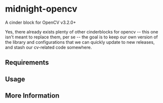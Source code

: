 # midnight-opencv

A cinder block for OpenCV v3.2.0+

Yes, there already exists plenty of other cinderblocks for opencv -- this one isn't meant to replace 
them, per se -- the goal is to keep our own version of the library and configurations that we can quickly
update to new releases, and stash our cv-related code somewhere.

## Requirements

## Usage

## More Information
